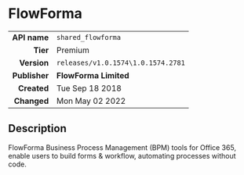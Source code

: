 # FlowForma
| | |
|-:|-|
|**API name**|`shared_flowforma`|
|**Tier**|Premium|
|**Version**|`releases/v1.0.1574\1.0.1574.2781`|
|**Publisher**|**FlowForma Limited**|
|**Created**|Tue Sep 18 2018|
|**Changed**|Mon May 02 2022|

## Description
FlowForma Business Process Management (BPM) tools for Office 365, enable users to build forms & workflow, automating processes without code.
